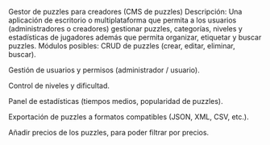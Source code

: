  Gestor de puzzles para creadores (CMS de puzzles)
Descripción:
Una aplicación de escritorio o multiplataforma que permita a los usuarios (administradores o creadores) gestionar puzzles, categorías, niveles y estadísticas de jugadores además  que permita organizar, etiquetar y buscar puzzles.
Módulos posibles:
CRUD de puzzles (crear, editar, eliminar, buscar).


Gestión de usuarios y permisos (administrador / usuario).


Control de niveles y dificultad.


Panel de estadísticas (tiempos medios, popularidad de puzzles).


Exportación de puzzles a formatos compatibles (JSON, XML, CSV, etc.).


Añadir precios de los puzzles, para poder filtrar por precios.





